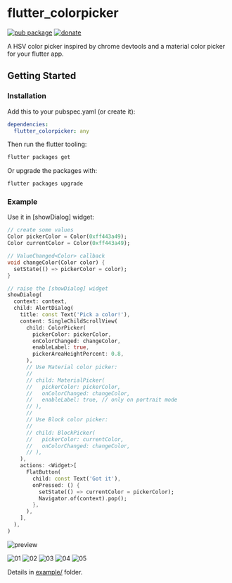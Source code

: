 # flutter_colorpicker

[![pub package](https://img.shields.io/pub/v/flutter_colorpicker.svg)](https://pub.dartlang.org/packages/flutter_colorpicker)
[![donate](https://img.shields.io/badge/Donate-PayPal-green.svg?logo=paypal)](https://www.paypal.me/mchome19)

A HSV color picker inspired by chrome devtools and a material color picker for your flutter app.

## Getting Started

### Installation

Add this to your pubspec.yaml (or create it):

```yaml
dependencies:
  flutter_colorpicker: any
```

Then run the flutter tooling:

```bash
flutter packages get
```

Or upgrade the packages with:

```bash
flutter packages upgrade
```

### Example

Use it in [showDialog] widget:

```dart
// create some values
Color pickerColor = Color(0xff443a49);
Color currentColor = Color(0xff443a49);

// ValueChanged<Color> callback
void changeColor(Color color) {
  setState(() => pickerColor = color);
}

// raise the [showDialog] widget
showDialog(
  context: context,
  child: AlertDialog(
    title: const Text('Pick a color!'),
    content: SingleChildScrollView(
      child: ColorPicker(
        pickerColor: pickerColor,
        onColorChanged: changeColor,
        enableLabel: true,
        pickerAreaHeightPercent: 0.8,
      ),
      // Use Material color picker:
      //
      // child: MaterialPicker(
      //   pickerColor: pickerColor,
      //   onColorChanged: changeColor,
      //   enableLabel: true, // only on portrait mode
      // ),
      //
      // Use Block color picker:
      //
      // child: BlockPicker(
      //   pickerColor: currentColor,
      //   onColorChanged: changeColor,
      // ),
    ),
    actions: <Widget>[
      FlatButton(
        child: const Text('Got it'),
        onPressed: () {
          setState(() => currentColor = pickerColor);
          Navigator.of(context).pop();
        },
      ),
    ],
  ),
)
```

![preview](https://user-images.githubusercontent.com/7392658/36585408-bb4e96a4-18b8-11e8-8c20-d4dc200e1a7c.gif)

![01](https://user-images.githubusercontent.com/7392658/46619114-de790f80-cb53-11e8-81c8-278d4dc51606.png)
![02](https://user-images.githubusercontent.com/7392658/46619116-df11a600-cb53-11e8-8b6b-4e495f8dbea9.png)
![03](https://user-images.githubusercontent.com/7392658/46619111-dd47e280-cb53-11e8-9701-38900857321f.png)
![04](https://user-images.githubusercontent.com/7392658/46619112-dde07900-cb53-11e8-91d9-a4d1ee70cf3b.png)
![05](https://user-images.githubusercontent.com/7392658/50912123-56fdae00-146c-11e9-8d63-be3a26a20b72.png)

Details in [example/](https://github.com/mchome/flutter_colorpicker/tree/master/example) folder.
